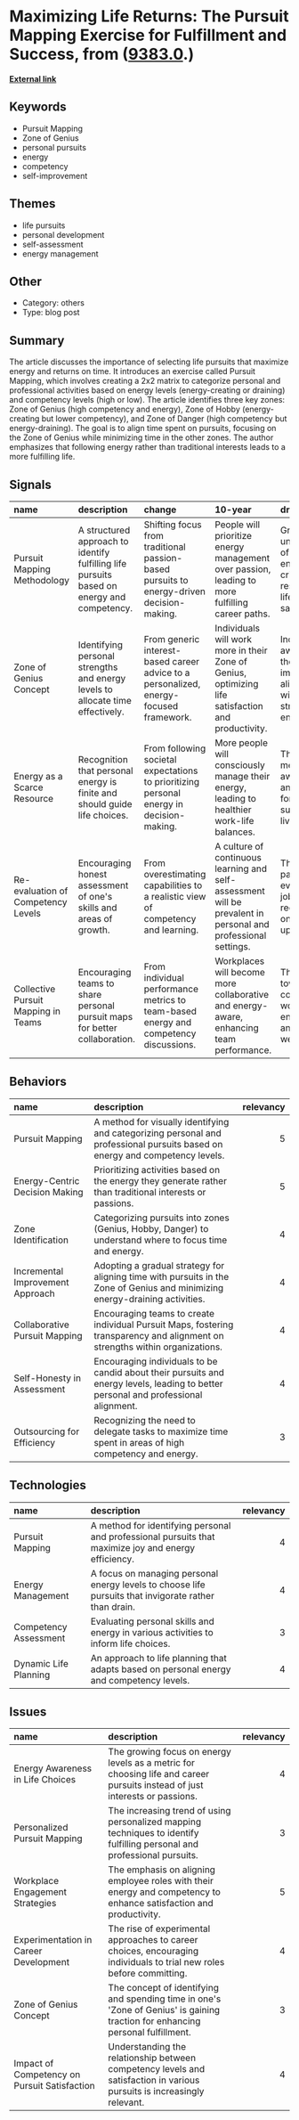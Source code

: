 # __Maximizing Life Returns: The Pursuit Mapping Exercise for Fulfillment and Success__, from ([9383.0](https://kghosh.substack.com/p/9383.0).)

__[External link](https://www.sahilbloom.com/newsletter/how-to-choose-your-life-pursuits)__



## Keywords

* Pursuit Mapping
* Zone of Genius
* personal pursuits
* energy
* competency
* self-improvement

## Themes

* life pursuits
* personal development
* self-assessment
* energy management

## Other

* Category: others
* Type: blog post

## Summary

The article discusses the importance of selecting life pursuits that maximize energy and returns on time. It introduces an exercise called Pursuit Mapping, which involves creating a 2x2 matrix to categorize personal and professional activities based on energy levels (energy-creating or draining) and competency levels (high or low). The article identifies three key zones: Zone of Genius (high competency and energy), Zone of Hobby (energy-creating but lower competency), and Zone of Danger (high competency but energy-draining). The goal is to align time spent on pursuits, focusing on the Zone of Genius while minimizing time in the other zones. The author emphasizes that following energy rather than traditional interests leads to a more fulfilling life.

## Signals

| name                                | description                                                                                | change                                                                                   | 10-year                                                                                                       | driving-force                                                                                |   relevancy |
|:------------------------------------|:-------------------------------------------------------------------------------------------|:-----------------------------------------------------------------------------------------|:--------------------------------------------------------------------------------------------------------------|:---------------------------------------------------------------------------------------------|------------:|
| Pursuit Mapping Methodology         | A structured approach to identify fulfilling life pursuits based on energy and competency. | Shifting focus from traditional passion-based pursuits to energy-driven decision-making. | People will prioritize energy management over passion, leading to more fulfilling career paths.               | Growing understanding of personal energy as a critical resource in life satisfaction.        |           4 |
| Zone of Genius Concept              | Identifying personal strengths and energy levels to allocate time effectively.             | From generic interest-based career advice to a personalized, energy-focused framework.   | Individuals will work more in their Zone of Genius, optimizing life satisfaction and productivity.            | Increased awareness of the importance of aligning work with personal strengths and energies. |           5 |
| Energy as a Scarce Resource         | Recognition that personal energy is finite and should guide life choices.                  | From following societal expectations to prioritizing personal energy in decision-making. | More people will consciously manage their energy, leading to healthier work-life balances.                    | The rise of mental health awareness and the need for sustainable living.                     |           5 |
| Re-evaluation of Competency Levels  | Encouraging honest assessment of one's skills and areas of growth.                         | From overestimating capabilities to a realistic view of competency and learning.         | A culture of continuous learning and self-assessment will be prevalent in personal and professional settings. | The fast-paced evolution of job markets requiring ongoing skill upgrades.                    |           4 |
| Collective Pursuit Mapping in Teams | Encouraging teams to share personal pursuit maps for better collaboration.                 | From individual performance metrics to team-based energy and competency discussions.     | Workplaces will become more collaborative and energy-aware, enhancing team performance.                       | The shift towards collaborative work environments and employee well-being.                   |           3 |

## Behaviors

| name                             | description                                                                                                                         |   relevancy |
|:---------------------------------|:------------------------------------------------------------------------------------------------------------------------------------|------------:|
| Pursuit Mapping                  | A method for visually identifying and categorizing personal and professional pursuits based on energy and competency levels.        |           5 |
| Energy-Centric Decision Making   | Prioritizing activities based on the energy they generate rather than traditional interests or passions.                            |           5 |
| Zone Identification              | Categorizing pursuits into zones (Genius, Hobby, Danger) to understand where to focus time and energy.                              |           4 |
| Incremental Improvement Approach | Adopting a gradual strategy for aligning time with pursuits in the Zone of Genius and minimizing energy-draining activities.        |           4 |
| Collaborative Pursuit Mapping    | Encouraging teams to create individual Pursuit Maps, fostering transparency and alignment on strengths within organizations.        |           4 |
| Self-Honesty in Assessment       | Encouraging individuals to be candid about their pursuits and energy levels, leading to better personal and professional alignment. |           4 |
| Outsourcing for Efficiency       | Recognizing the need to delegate tasks to maximize time spent in areas of high competency and energy.                               |           3 |

## Technologies

| name                  | description                                                                                           |   relevancy |
|:----------------------|:------------------------------------------------------------------------------------------------------|------------:|
| Pursuit Mapping       | A method for identifying personal and professional pursuits that maximize joy and energy efficiency.  |           4 |
| Energy Management     | A focus on managing personal energy levels to choose life pursuits that invigorate rather than drain. |           4 |
| Competency Assessment | Evaluating personal skills and energy in various activities to inform life choices.                   |           3 |
| Dynamic Life Planning | An approach to life planning that adapts based on personal energy and competency levels.              |           4 |

## Issues

| name                                         | description                                                                                                                    |   relevancy |
|:---------------------------------------------|:-------------------------------------------------------------------------------------------------------------------------------|------------:|
| Energy Awareness in Life Choices             | The growing focus on energy levels as a metric for choosing life and career pursuits instead of just interests or passions.    |           4 |
| Personalized Pursuit Mapping                 | The increasing trend of using personalized mapping techniques to identify fulfilling personal and professional pursuits.       |           3 |
| Workplace Engagement Strategies              | The emphasis on aligning employee roles with their energy and competency to enhance satisfaction and productivity.             |           5 |
| Experimentation in Career Development        | The rise of experimental approaches to career choices, encouraging individuals to trial new roles before committing.           |           4 |
| Zone of Genius Concept                       | The concept of identifying and spending time in one's 'Zone of Genius' is gaining traction for enhancing personal fulfillment. |           3 |
| Impact of Competency on Pursuit Satisfaction | Understanding the relationship between competency levels and satisfaction in various pursuits is increasingly relevant.        |           4 |